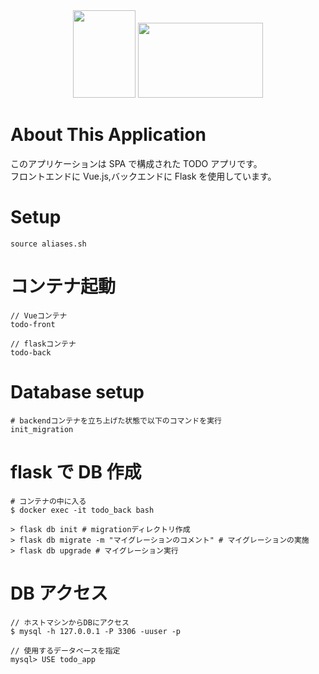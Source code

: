 <div align="center">
<img src="https://jp.vuejs.org/images/logo.svg" width=100 height=140> <img src="https://flask.palletsprojects.com/en/2.0.x/_images/flask-logo.png" width=200 height=120>
</div>

# About This Application

このアプリケーションは SPA で構成された TODO アプリです。  
フロントエンドに Vue.js,バックエンドに Flask を使用しています。

# Setup

```
source aliases.sh
```

# コンテナ起動

```
// Vueコンテナ
todo-front

// flaskコンテナ
todo-back
```

# Database setup

```
# backendコンテナを立ち上げた状態で以下のコマンドを実行
init_migration
```

# flask で DB 作成

```
# コンテナの中に入る
$ docker exec -it todo_back bash

> flask db init # migrationディレクトリ作成
> flask db migrate -m "マイグレーションのコメント" # マイグレーションの実施
> flask db upgrade # マイグレーション実行
```

# DB アクセス

```
// ホストマシンからDBにアクセス
$ mysql -h 127.0.0.1 -P 3306 -uuser -p

// 使用するデータベースを指定
mysql> USE todo_app
```
